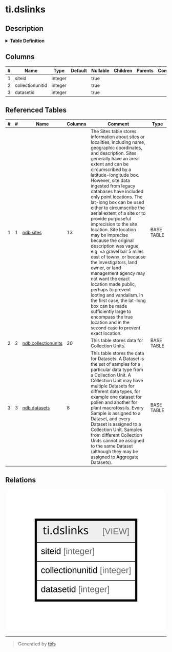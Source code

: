 # ti.dslinks

## Description

<details>
<summary><strong>Table Definition</strong></summary>

```sql
CREATE VIEW dslinks AS (
 SELECT sites.siteid,
    collectionunits.collectionunitid,
    datasets.datasetid
   FROM ((ndb.sites
     JOIN ndb.collectionunits ON ((sites.siteid = collectionunits.siteid)))
     JOIN ndb.datasets ON ((collectionunits.collectionunitid = datasets.collectionunitid)))
)
```

</details>

## Columns

| # | Name             | Type    | Default | Nullable | Children | Parents | Comment |
| - | ---------------- | ------- | ------- | -------- | -------- | ------- | ------- |
| 1 | siteid           | integer |         | true     |          |         |         |
| 2 | collectionunitid | integer |         | true     |          |         |         |
| 3 | datasetid        | integer |         | true     |          |         |         |

## Referenced Tables

| # | # | Name                                          | Columns | Comment                                                                                                                                                                                                                                                                                                                                                                                                                                                                                                                                                                                                                                                                                                                                                                                                                                                                                | Type       |
| - | - | --------------------------------------------- | ------- | -------------------------------------------------------------------------------------------------------------------------------------------------------------------------------------------------------------------------------------------------------------------------------------------------------------------------------------------------------------------------------------------------------------------------------------------------------------------------------------------------------------------------------------------------------------------------------------------------------------------------------------------------------------------------------------------------------------------------------------------------------------------------------------------------------------------------------------------------------------------------------------- | ---------- |
| 1 | 1 | [ndb.sites](ndb.sites.md)                     | 13      | The Sites table stores information about sites or localities, including name, geographic coordinates, and description. Sites generally have an areal extent and can be circumscribed by a latitude-longitude box. However, site data ingested from legacy databases have included only point locations. The lat-long box can be used either to circumscribe the aerial extent of a site or to provide purposeful imprecision to the site location. Site location may be imprecise because the original description was vague, e.g. «a gravel bar 5 miles east of town», or because the investigators, land owner, or land management agency may not want the exact location made public, perhaps to prevent looting and vandalism. In the first case, the lat-long box can be made sufficiently large to encompass the true location and in the second case to prevent exact location. | BASE TABLE |
| 2 | 2 | [ndb.collectionunits](ndb.collectionunits.md) | 20      | This table stores data for Collection Units.                                                                                                                                                                                                                                                                                                                                                                                                                                                                                                                                                                                                                                                                                                                                                                                                                                           | BASE TABLE |
| 3 | 3 | [ndb.datasets](ndb.datasets.md)               | 8       | This table stores the data for Datasets. A Dataset is the set of samples for a particular data type from a Collection Unit. A Collection Unit may have multiple Datasets for different data types, for example one dataset for pollen and another for plant macrofossils. Every Sample is assigned to a Dataset, and every Dataset is assigned to a Collection Unit. Samples from different Collection Units cannot be assigned to the same Dataset (although they may be assigned to Aggregate Datasets).                                                                                                                                                                                                                                                                                                                                                                             | BASE TABLE |

## Relations

![er](ti.dslinks.svg)

---

> Generated by [tbls](https://github.com/k1LoW/tbls)